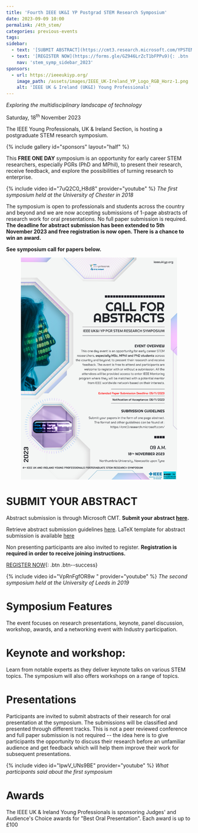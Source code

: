```yaml
---
title: 'Fourth IEEE UK&I YP Postgrad STEM Research Symposium'
date: 2023-09-09 10:00
permalink: /4th_stem/
categories: previous-events
tags:
sidebar:
  - text: '[SUBMIT ABSTRACT](https://cmt3.research.microsoft.com/YPSTEM2023/){: .btn .btn--success}'
  - text: '[REGISTER NOW](https://forms.gle/GZ946LrZcT1bFPPu9){: .btn .btn--success}'
    nav: 'stem_symp_sidebar_2023'
sponsors:
  - url: https://ieeeukiyp.org/
    image_path: /assets/images/IEEE_UK-Ireland_YP_Logo_RGB_Horz-1.png
    alt: 'IEEE UK & Ireland (UK&I) Young Professionals'
---
```


_Exploring the multidisciplinary landscape of technology_

Saturday, 18<sup>th</sup> November 2023

The IEEE Young Professionals, UK & Ireland Section, is hosting a postgraduate STEM research symposium.

{% include gallery id="sponsors" layout="half" %}

This **FREE ONE DAY** symposium is an opportunity for early career STEM researchers, especially PGRs (PhD and MPhil), to present their research, receive feedback, and explore the possibilities of turning research to enterprise.

{% include video id="7uQ2C0_H8d8" provider="youtube" %}
_The first symposium held at the University of Chester in 2018_

The symposium is open to professionals and students across the country and beyond and we are now accepting submissions of 1-page abstracts of research work for oral presentations. No full paper submission is required. **The deadline for abstract submission has been extended to 5th November 2023 and free registration is now open. There is a chance to win an award.**

**See symposium call for papers below.**
<figure>
	<img src="/assets/images/4th_stem/4thstemcfp_x.jpg">
</figure>

# SUBMIT YOUR ABSTRACT

Abstract submission is through Microsoft CMT. **Submit your abstract [here](https://cmt3.research.microsoft.com/YPSTEM2023/).** 

Retrieve abstract submission guidelines [here](https://drive.google.com/file/d/1ctflC4W_KfepPI4PECv0HUEg5WDQlovz/view?usp=sharing). LaTeX template for abstract submission is available [here](https://drive.google.com/file/d/1DHgEZGe_F1CU2sMRwGY4wN5kkzzG344I/view?usp=sharing)

Non presenting participants are also invited to register. **Registration is required in order to receive joining instructions.**

[REGISTER NOW](https://forms.gle/GZ946LrZcT1bFPPu9){: .btn .btn--success}

{% include video id="VpRnFgfOR8w " provider="youtube" %}
_The second symposium held at the University of Leeds in 2019_

# Symposium Features

The event focuses on research presentations, keynote, panel discussion, workshop, awards, and a networking event with Industry participation.

# Keynote and workshop:

Learn from notable experts as they deliver keynote talks on various STEM topics. The symposium will also offers workshops on a range of topics.

# Presentations

Participants are invited to submit abstracts of their research for oral presentation at the symposium. The submissions will be classified and presented through different tracks. This is not a peer reviewed conference and full paper submission is not required -- the idea here is to give participants the opportunity to discuss their research before an unfamiliar audience and get feedback which will help them improve their work for subsequent presentations.

{% include video id="IpwV_UNs9BE" provider="youtube" %}
_What participants said about the first symposium_


# Awards

The IEEE UK & Ireland Young Professionals is sponsoring Judges' and Audience's Choice awards for "Best Oral Presentation". Each award is up to £100
